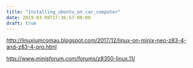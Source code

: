 ```yaml
---
title: "Installing_ubuntu_on_car_computer"
date: 2019-03-09T17:36:57-08:00
draft: true
---
```


http://linuxiumcomau.blogspot.com/2017/12/linux-on-minix-neo-z83-4-and-z83-4-pro.html

http://www.minisforum.com/forums/z8350-linux.11/
